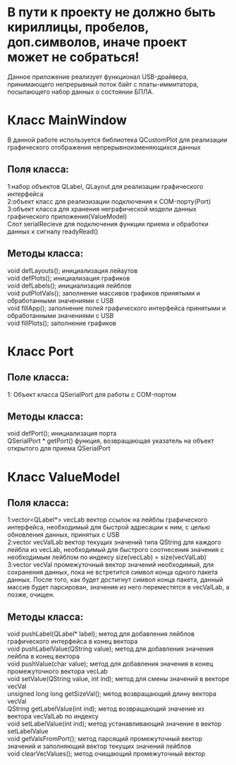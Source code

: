# В пути к проекту не должно быть кириллицы, пробелов, доп.символов, иначе проект может не собраться!  
Данное приложение реализует функционал USB-драйвера, принимающего непрерывный поток байт с платы-иммитатора, посылающего набор данных о состоянии БПЛА.   
# Класс MainWindow  
В данной работе используется библиотека QCustomPlot для реализации графического отображения непрерывноизменяющихся данных  
## Поля класса:  
 1:набор объектов QLabel, QLayout для реализации графического интерфейса  
 2:объект класс для реализизации подключения к COM-порту(Port)  
 3:объект класса для хранения неграфической модели данных графического приложения(ValueModel)  
Слот serialRecieve для подключения функции приема и обработки данных к сигналу readyRead()  
## Методы класса:  
void defLayouts();  инициализация лейаутов  
void defPlots();    инициализация графиков  
void defLabels();   инициализация лейблов  
void putPlotVals(); заполнение массивов графиков принятыми и обработанными значениями с USB  
void fillApp();     заполнение полей графического интерфейса принятыми и обработанными значениями с USB  
void fillPlots();   заполнение графиков  
# Класс Port  
## Поле класса:  
1: Объект класса QSerialPort для работы с COM-портом  
## Методы класса:  
void defPort();    инициализация порта  
QSerialPort  *  getPort()   функция, возвращающая указатель на объект открытого для приема QSerialPort  
# Класс ValueModel  
## Поля класса:  
1:vector<QLabel*> vecLab        вектор ссылок на лейблы графического интерфейса, необходимый для быстрой адресации к ним, с целью обновления данных, принятых с USB  
2:vector<QString> vecValLab     вектор текущих значений типа QString для каждого лейбла из vecLab, необходимый для быстрого соотнесения значения с необходимым   лейблом по индексу size(vecLab) = size(vecValLab)  
3:vector<char> vecVal           промежуточный вектор значений необходимый, для сохранения данных, пока не встретится символ конца одного пакета данных. После того, как будет достигнут символ конца пакета, данный массив будет парсирован, значения из него переместятся в vecValLab, а позже, очищен.  
## Методы класса:  
void pushLabel(QLabel* label);  метод для добавления лейблов графического интерфейса в конец вектора  
void pushLabelValue(QString value); метод для добавления значения лейбла в конец вектора  
void pushValue(char value);         метод для добавления значения в конец промежуточного вектора vecLab  
void setValue(QString value, int ind);  метод для смены значений в векторе vecVal  
unsigned long long getSizeVal();        метод возвращающий длину вектора vecVal  
QString getLabelValue(int ind);         метод возвращающий значение из вектора vecValLab по индексу  
void setLabelValue(int ind);            метод устанавливающий значение в вектор setLabelValue   
void getValsFromPort();                 метод парсящий промежуточный вектор значений и заполняющий вектор текущих значений лейблов  
void clearVecValues();                  метод очищающий промежуточный вектор
